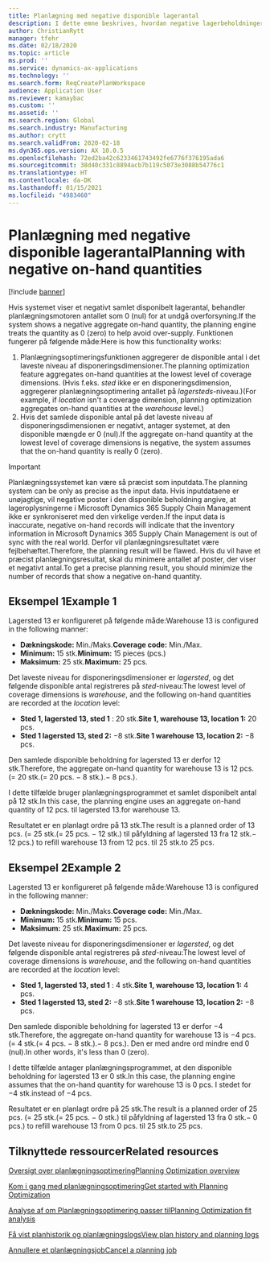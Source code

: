 ```yaml
---
title: Planlægning med negative disponible lagerantal
description: I dette emne beskrives, hvordan negative lagerbeholdninger håndteres, når du bruger planlægningsoptimering.
author: ChristianRytt
manager: tfehr
ms.date: 02/18/2020
ms.topic: article
ms.prod: ''
ms.service: dynamics-ax-applications
ms.technology: ''
ms.search.form: ReqCreatePlanWorkspace
audience: Application User
ms.reviewer: kamaybac
ms.custom: ''
ms.assetid: ''
ms.search.region: Global
ms.search.industry: Manufacturing
ms.author: crytt
ms.search.validFrom: 2020-02-18
ms.dyn365.ops.version: AX 10.0.5
ms.openlocfilehash: 72ed2ba42c6233461743492fe6776f376195ada6
ms.sourcegitcommit: 38d40c331c8894acb7b119c5073e3088b54776c1
ms.translationtype: HT
ms.contentlocale: da-DK
ms.lasthandoff: 01/15/2021
ms.locfileid: "4983460"
---
```

# <a name="planning-with-negative-on-hand-quantities"></a><span data-ttu-id="40edf-103">Planlægning med negative disponible lagerantal</span><span class="sxs-lookup"><span data-stu-id="40edf-103">Planning with negative on-hand quantities</span></span>

[!include [banner](../../includes/banner.md)]

<span data-ttu-id="40edf-104">Hvis systemet viser et negativt samlet disponibelt lagerantal, behandler planlægningsmotoren antallet som 0 (nul) for at undgå overforsyning.</span><span class="sxs-lookup"><span data-stu-id="40edf-104">If the system shows a negative aggregate on-hand quantity, the planning engine treats the quantity as 0 (zero) to help avoid over-supply.</span></span> <span data-ttu-id="40edf-105">Funktionen fungerer på følgende måde:</span><span class="sxs-lookup"><span data-stu-id="40edf-105">Here is how this functionality works:</span></span>

1. <span data-ttu-id="40edf-106">Planlægningsoptimeringsfunktionen aggregerer de disponible antal i det laveste niveau af disponeringsdimensioner.</span><span class="sxs-lookup"><span data-stu-id="40edf-106">The planning optimization feature aggregates on-hand quantities at the lowest level of coverage dimensions.</span></span> <span data-ttu-id="40edf-107">(Hvis f.eks. *sted* ikke er en disponeringsdimension, aggregerer planlægningsoptimering antallet på *lagersteds*-niveau.)</span><span class="sxs-lookup"><span data-stu-id="40edf-107">(For example, if *location* isn't a coverage dimension, planning optimization aggregates on-hand quantities at the *warehouse* level.)</span></span>
1. <span data-ttu-id="40edf-108">Hvis det samlede disponible antal på det laveste niveau af disponeringsdimensionen er negativt, antager systemet, at den disponible mængde er 0 (nul).</span><span class="sxs-lookup"><span data-stu-id="40edf-108">If the aggregate on-hand quantity at the lowest level of coverage dimensions is negative, the system assumes that the on-hand quantity is really 0 (zero).</span></span>

> [!IMPORTANT]
> <span data-ttu-id="40edf-109">Planlægningssystemet kan være så præcist som inputdata.</span><span class="sxs-lookup"><span data-stu-id="40edf-109">The planning system can be only as precise as the input data.</span></span> <span data-ttu-id="40edf-110">Hvis inputdataene er unøjagtige, vil negative poster i den disponible beholdning angive, at lageroplysningerne i Microsoft Dynamics 365 Supply Chain Management ikke er synkroniseret med den virkelige verden.</span><span class="sxs-lookup"><span data-stu-id="40edf-110">If the input data is inaccurate, negative on-hand records will indicate that the inventory information in Microsoft Dynamics 365 Supply Chain Management is out of sync with the real world.</span></span> <span data-ttu-id="40edf-111">Derfor vil planlægningsresultatet være fejlbehæftet.</span><span class="sxs-lookup"><span data-stu-id="40edf-111">Therefore, the planning result will be flawed.</span></span> <span data-ttu-id="40edf-112">Hvis du vil have et præcist planlægningsresultat, skal du minimere antallet af poster, der viser et negativt antal.</span><span class="sxs-lookup"><span data-stu-id="40edf-112">To get a precise planning result, you should minimize the number of records that show a negative on-hand quantity.</span></span>

## <a name="example-1"></a><span data-ttu-id="40edf-113">Eksempel 1</span><span class="sxs-lookup"><span data-stu-id="40edf-113">Example 1</span></span>

<span data-ttu-id="40edf-114">Lagersted 13 er konfigureret på følgende måde:</span><span class="sxs-lookup"><span data-stu-id="40edf-114">Warehouse 13 is configured in the following manner:</span></span>

- <span data-ttu-id="40edf-115">**Dækningskode:** Min./Maks.</span><span class="sxs-lookup"><span data-stu-id="40edf-115">**Coverage code:** Min./Max.</span></span>
- <span data-ttu-id="40edf-116">**Minimum:** 15 stk.</span><span class="sxs-lookup"><span data-stu-id="40edf-116">**Minimum:** 15 pieces (pcs.)</span></span>
- <span data-ttu-id="40edf-117">**Maksimum:** 25 stk.</span><span class="sxs-lookup"><span data-stu-id="40edf-117">**Maximum:** 25 pcs.</span></span>

<span data-ttu-id="40edf-118">Det laveste niveau for disponeringsdimensioner er *lagersted*, og det følgende disponible antal registreres på *sted*-niveau:</span><span class="sxs-lookup"><span data-stu-id="40edf-118">The lowest level of coverage dimensions is *warehouse*, and the following on-hand quantities are recorded at the *location* level:</span></span>

- <span data-ttu-id="40edf-119">**Sted 1, lagersted 13, sted 1** : 20 stk.</span><span class="sxs-lookup"><span data-stu-id="40edf-119">**Site 1, warehouse 13, location 1:** 20 pcs.</span></span>
- <span data-ttu-id="40edf-120">**Sted 1 lagersted 13, sted 2:** &minus;8 stk.</span><span class="sxs-lookup"><span data-stu-id="40edf-120">**Site 1 warehouse 13, location 2:** &minus;8 pcs.</span></span>

<span data-ttu-id="40edf-121">Den samlede disponible beholdning for lagersted 13 er derfor 12 stk.</span><span class="sxs-lookup"><span data-stu-id="40edf-121">Therefore, the aggregate on-hand quantity for warehouse 13 is 12 pcs.</span></span> <span data-ttu-id="40edf-122">(= 20 stk.</span><span class="sxs-lookup"><span data-stu-id="40edf-122">(= 20 pcs.</span></span> <span data-ttu-id="40edf-123">&minus; 8 stk.).</span><span class="sxs-lookup"><span data-stu-id="40edf-123">&minus; 8 pcs.).</span></span>

<span data-ttu-id="40edf-124">I dette tilfælde bruger planlægningsprogrammet et samlet disponibelt antal på 12 stk.</span><span class="sxs-lookup"><span data-stu-id="40edf-124">In this case, the planning engine uses an aggregate on-hand quantity of 12 pcs.</span></span> <span data-ttu-id="40edf-125">til lagersted 13.</span><span class="sxs-lookup"><span data-stu-id="40edf-125">for warehouse 13.</span></span>

<span data-ttu-id="40edf-126">Resultatet er en planlagt ordre på 13 stk.</span><span class="sxs-lookup"><span data-stu-id="40edf-126">The result is a planned order of 13 pcs.</span></span> <span data-ttu-id="40edf-127">(= 25 stk.</span><span class="sxs-lookup"><span data-stu-id="40edf-127">(= 25 pcs.</span></span> <span data-ttu-id="40edf-128">&minus; 12 stk.) til påfyldning af lagersted 13 fra 12 stk.</span><span class="sxs-lookup"><span data-stu-id="40edf-128">&minus; 12 pcs.) to refill warehouse 13 from 12 pcs.</span></span> <span data-ttu-id="40edf-129">til 25 stk.</span><span class="sxs-lookup"><span data-stu-id="40edf-129">to 25 pcs.</span></span>

## <a name="example-2"></a><span data-ttu-id="40edf-130">Eksempel 2</span><span class="sxs-lookup"><span data-stu-id="40edf-130">Example 2</span></span>

<span data-ttu-id="40edf-131">Lagersted 13 er konfigureret på følgende måde:</span><span class="sxs-lookup"><span data-stu-id="40edf-131">Warehouse 13 is configured in the following manner:</span></span>

- <span data-ttu-id="40edf-132">**Dækningskode:** Min./Maks.</span><span class="sxs-lookup"><span data-stu-id="40edf-132">**Coverage code:** Min./Max.</span></span>
- <span data-ttu-id="40edf-133">**Minimum:** 15 stk.</span><span class="sxs-lookup"><span data-stu-id="40edf-133">**Minimum:** 15 pcs.</span></span>
- <span data-ttu-id="40edf-134">**Maksimum:** 25 stk.</span><span class="sxs-lookup"><span data-stu-id="40edf-134">**Maximum:** 25 pcs.</span></span>

<span data-ttu-id="40edf-135">Det laveste niveau for disponeringsdimensioner er *lagersted*, og det følgende disponible antal registreres på *sted*-niveau:</span><span class="sxs-lookup"><span data-stu-id="40edf-135">The lowest level of coverage dimensions is *warehouse*, and the following on-hand quantities are recorded at the *location* level:</span></span>

- <span data-ttu-id="40edf-136">**Sted 1, lagersted 13, sted 1** : 4 stk.</span><span class="sxs-lookup"><span data-stu-id="40edf-136">**Site 1, warehouse 13, location 1:** 4 pcs.</span></span>
- <span data-ttu-id="40edf-137">**Sted 1 lagersted 13, sted 2:** &minus;8 stk.</span><span class="sxs-lookup"><span data-stu-id="40edf-137">**Site 1 warehouse 13, location 2:** &minus;8 pcs.</span></span>

<span data-ttu-id="40edf-138">Den samlede disponible beholdning for lagersted 13 er derfor &minus;4 stk.</span><span class="sxs-lookup"><span data-stu-id="40edf-138">Therefore, the aggregate on-hand quantity for warehouse 13 is &minus;4 pcs.</span></span> <span data-ttu-id="40edf-139">(= 4 stk.</span><span class="sxs-lookup"><span data-stu-id="40edf-139">(= 4 pcs.</span></span> <span data-ttu-id="40edf-140">&minus; 8 stk.).</span><span class="sxs-lookup"><span data-stu-id="40edf-140">&minus; 8 pcs.).</span></span> <span data-ttu-id="40edf-141">Den er med andre ord mindre end 0 (nul).</span><span class="sxs-lookup"><span data-stu-id="40edf-141">In other words, it's less than 0 (zero).</span></span>

<span data-ttu-id="40edf-142">I dette tilfælde antager planlægningsprogrammet, at den disponible beholdning for lagersted 13 er 0 stk.</span><span class="sxs-lookup"><span data-stu-id="40edf-142">In this case, the planning engine assumes that the on-hand quantity for warehouse 13 is 0 pcs.</span></span> <span data-ttu-id="40edf-143">I stedet for &minus;4 stk.</span><span class="sxs-lookup"><span data-stu-id="40edf-143">instead of &minus;4 pcs.</span></span>

<span data-ttu-id="40edf-144">Resultatet er en planlagt ordre på 25 stk.</span><span class="sxs-lookup"><span data-stu-id="40edf-144">The result is a planned order of 25 pcs.</span></span> <span data-ttu-id="40edf-145">(= 25 stk.</span><span class="sxs-lookup"><span data-stu-id="40edf-145">(= 25 pcs.</span></span> <span data-ttu-id="40edf-146">&minus; 0 stk.) til påfyldning af lagersted 13 fra 0 stk.</span><span class="sxs-lookup"><span data-stu-id="40edf-146">&minus; 0 pcs.) to refill warehouse 13 from 0 pcs.</span></span> <span data-ttu-id="40edf-147">til 25 stk.</span><span class="sxs-lookup"><span data-stu-id="40edf-147">to 25 pcs.</span></span>

## <a name="related-resources"></a><span data-ttu-id="40edf-148">Tilknyttede ressourcer</span><span class="sxs-lookup"><span data-stu-id="40edf-148">Related resources</span></span>

[<span data-ttu-id="40edf-149">Oversigt over planlægningsoptimering</span><span class="sxs-lookup"><span data-stu-id="40edf-149">Planning Optimization overview</span></span>](planning-optimization-overview.md)

[<span data-ttu-id="40edf-150">Kom i gang med planlægningsoptimering</span><span class="sxs-lookup"><span data-stu-id="40edf-150">Get started with Planning Optimization</span></span>](get-started.md)

[<span data-ttu-id="40edf-151">Analyse af om Planlægningsoptimering passer til</span><span class="sxs-lookup"><span data-stu-id="40edf-151">Planning Optimization fit analysis</span></span>](planning-optimization-fit-analysis.md)

[<span data-ttu-id="40edf-152">Få vist planhistorik og planlægningslogs</span><span class="sxs-lookup"><span data-stu-id="40edf-152">View plan history and planning logs</span></span>](plan-history-logs.md)

[<span data-ttu-id="40edf-153">Annullere et planlægningsjob</span><span class="sxs-lookup"><span data-stu-id="40edf-153">Cancel a planning job</span></span>](cancel-planning-job.md)
